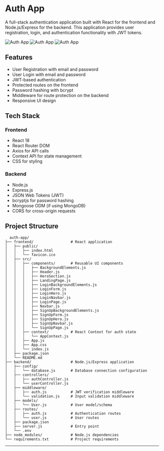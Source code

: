 # Auth App

A full-stack authentication application built with React for the frontend and Node.js/Express for the backend. This application provides user registration, login, and authentication functionality with JWT tokens.

![Auth App](https://img.shields.io/badge/React-18.2.0-blue) ![Auth App](https://img.shields.io/badge/Node.js-Express-green) ![Auth App](https://img.shields.io/badge/JWT-Authentication-orange)

## Features

- User Registration with email and password
- User Login with email and password
- JWT-based authentication
- Protected routes on the frontend
- Password hashing with bcrypt
- Middleware for route protection on the backend
- Responsive UI design

## Tech Stack

### Frontend
- React 18
- React Router DOM
- Axios for API calls
- Context API for state management
- CSS for styling

### Backend
- Node.js
- Express.js
- JSON Web Tokens (JWT)
- bcryptjs for password hashing
- Mongoose ODM (if using MongoDB)
- CORS for cross-origin requests

## Project Structure
```
  auth-app/
├── frontend/                 # React application
│   ├── public/
│   │   ├── index.html
│   │   └── favicon.ico
│   ├── src/
│   │   ├── components/       # Reusable UI components
│   │   │   ├── BackgroundElements.js
│   │   │   ├── Header.js
│   │   │   ├── HeroSection.js
│   │   │   ├── LandingPage.js
│   │   │   ├── LoginBackgroundElements.js
│   │   │   ├── LoginForm.js
│   │   │   ├── LoginHero.js
│   │   │   ├── LoginNavbar.js
│   │   │   ├── LoginPage.js
│   │   │   ├── Navbar.js
│   │   │   ├── SignUpBackgroundElements.js
│   │   │   ├── SignUpForm.js
│   │   │   ├── SignUpHero.js
│   │   │   ├── SignUpNavbar.js
│   │   │   └── SignUpPage.js
│   │   ├── context/          # React Context for auth state
│   │   │   └── AppContext.js
│   │   ├── App.js
│   │   ├── App.css
│   │   └── index.js
│   ├── package.json
│   └── README.md
├── backend/                  # Node.js/Express application
│   ├── config/
│   │   └── database.js       # Database connection configuration
│   ├── controllers/
│   │   ├── authController.js
│   │   └── userController.js
│   ├── middleware/
│   │   ├── auth.js           # JWT verification middleware
│   │   └── validation.js     # Input validation middleware
│   ├── models/
│   │   └── User.js           # User model/schema
│   ├── routes/
│   │   ├── auth.js           # Authentication routes
│   │   └── user.js           # User routes
│   ├── package.json
│   ├── server.js             # Entry point
│   └── .env
├── node_modules/             # Node.js dependencies
└── requirements.txt          # Project requirements

```
---








